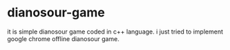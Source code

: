 # dianosour-game
it is simple dianosour game coded in c++ language. 
i just tried to implement google chrome offline dianosour game.

